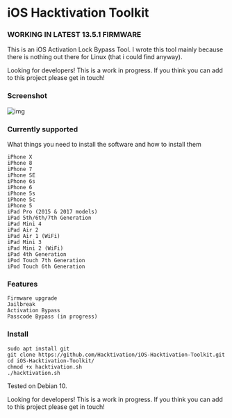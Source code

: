 # iOS Hacktivation Toolkit

### WORKING IN LATEST 13.5.1 FIRMWARE

This is an iOS Activation Lock Bypass Tool. I wrote this tool mainly because there is nothing out there for Linux (that i could find anyway). 

Looking for developers! This is a work in progress. If you think you can add to this project please get in touch!

### Screenshot

![img](https://i.imgur.com/GTNbIv2.png)

### Currently supported

What things you need to install the software and how to install them

```
iPhone X
iPhone 8
iPhone 7
iPhone SE
iPhone 6s
iPhone 6
iPhone 5s
iPhone 5c
iPhone 5
iPad Pro (2015 & 2017 models)
iPad 5th/6th/7th Generation
iPad Mini 4
iPad Air 2
iPad Air 1 (WiFi)
iPad Mini 3
iPad Mini 2 (WiFi)
iPad 4th Generation
iPod Touch 7th Generation
iPod Touch 6th Generation
```

### Features


```
Firmware upgrade
Jailbreak
Activation Bypass
Passcode Bypass (in progress)
```
### Install


```
sudo apt install git
git clone https://github.com/Hacktivation/iOS-Hacktivation-Toolkit.git
cd iOS-Hacktivation-Toolkit/
chmod +x hacktivation.sh
./hacktivation.sh
```

Tested on Debian 10. 

Looking for developers! This is a work in progress. If you think you can add to this project please get in touch!
